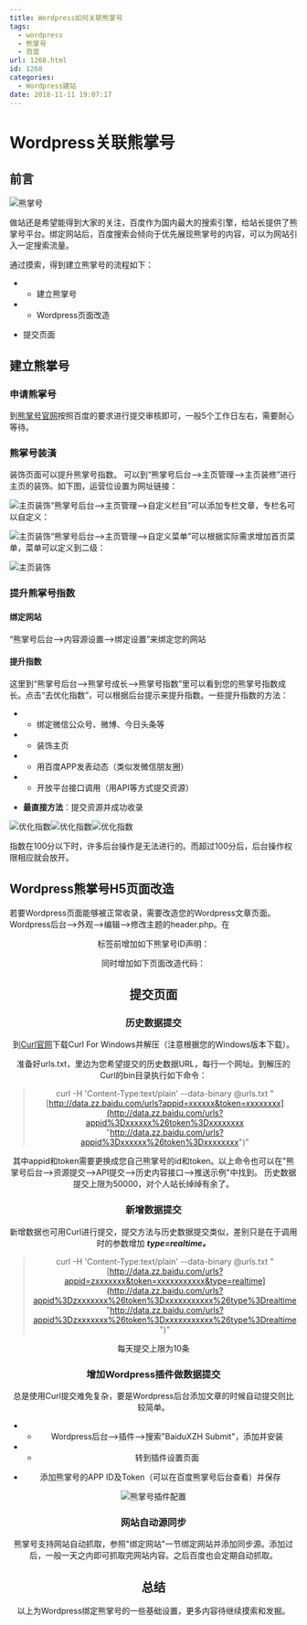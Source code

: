 ```yaml
---
title: Wordpress如何关联熊掌号
tags:
  - wordpress
  - 熊掌号
  - 百度
url: 1268.html
id: 1268
categories:
  - Wordpress建站
date: 2018-11-11 19:07:17
---
```


Wordpress关联熊掌号
==============

前言
--

![熊掌号](http://pic.l2h.site/l2hsiteXiongZhangHao-0.jpg)

做站还是希望能得到大家的关注，百度作为国内最大的搜索引擎，给站长提供了熊掌号平台。绑定网站后，百度搜索会倾向于优先展现熊掌号的内容，可以为网站引入一定搜索流量。

通过摸索，得到建立熊掌号的流程如下：

*   *   建立熊掌号

*   *   Wordpress页面改造

*   提交页面

建立熊掌号
-----

### 申请熊掌号

到[熊掌号官网](https://xiongzhang.baidu.com/ "https://xiongzhang.baidu.com/")按照百度的要求进行提交审核即可，一般5个工作日左右，需要耐心等待。

### 熊掌号装潢

装饰页面可以提升熊掌号指数。 可以到“熊掌号后台-->主页管理-->主页装修”进行主页的装饰。如下图，运营位设置为网址链接：

![主页装饰](http://pic.l2h.site/l2hsiteXiongzhanghao-decorate-1.png)“熊掌号后台-->主页管理-->自定义栏目”可以添加专栏文章，专栏名可以自定义：

![主页装饰](http://pic.l2h.site/l2hsiteXiongzhanghao-decorate-2.png)“熊掌号后台-->主页管理-->自定义菜单”可以根据实际需求增加首页菜单，菜单可以定义到二级：

![主页装饰](http://pic.l2h.site/l2hsiteXiongzhanghao-decorate-3.png)

### 提升熊掌号指数

#### 绑定网站

“熊掌号后台-->内容源设置-->绑定设置”来绑定您的网站

#### 提升指数

这里到“熊掌号后台-->熊掌号成长-->熊掌号指数”里可以看到您的熊掌号指数成长。点击“去优化指数”，可以根据后台提示来提升指数。一些提升指数的方法：

*   *   绑定微信公众号、微博、今日头条等

*   *   装饰主页

*   *   用百度APP发表动态（类似发微信朋友圈）

*   *   开放平台接口调用（用API等方式提交资源）

*   **最直接方法**：提交资源并成功收录

![优化指数](http://pic.l2h.site/l2hsiteXiongZhangHao-1.png)![优化指数](http://pic.l2h.site/l2hsiteXiongZhangHao-2.png)![优化指数](http://pic.l2h.site/l2hsiteXiongZhangHao-3.png)

指数在100分以下时，许多后台操作是无法进行的。而超过100分后，后台操作权限相应就会放开。

Wordpress熊掌号H5页面改造
------------------

若要Wordpress页面能够被正常收录，需要改造您的Wordpress文章页面。Wordpress后台-->外观-->编辑-->修改主题的header.php。在<header>标签前增加如下熊掌号ID声明：

> <script src="https://xiongzhang.baidu.com/sdk/c.js?appid=xxxxxx"></script>

同时增加如下页面改造代码：

<?php if( is\_single() || is\_page() ): ?>
<script type="application/ld+json">
    {
        "@context": "https://ziyuan.baidu.com/contexts/cambrian.jsonld",
        "@id": "<?php the_permalink(); ?>",
        "appid": "您的熊掌号APP ID",
        "title": "<?php the_title(); ?>",
        "images": \[
            "<?php echo zillah\_catch\_that_image(); ?>"
            \],
        "description": "<?php if ($post->post_excerpt) 
        {$printDescription = $post->post_excerpt;} 
              else{
      $printDescription = preg\_replace('/\\s+/','',mb\_strimwidth(strip\_tags($post->post\_content),0,145,''));
                }
            echo $printDescription;?>",
        "pubDate": "<?php echo get\_the\_time('Y-m-d\\TG:i:s'); ?>"
    }
</script>	
<?php endif; ?>

提交页面
----

### 历史数据提交

到[Curl官网](https://curl.haxx.se/windows/ "https://curl.haxx.se/windows/")下载Curl For Windows并解压（注意根据您的Windows版本下载）。

准备好urls.txt，里边为您希望提交的历史数据URL，每行一个网址。到解压的Curl的bin目录执行如下命令：

> curl -H 'Content-Type:text/plain' --data-binary @urls.txt "[http://data.zz.baidu.com/urls?appid=xxxxxx&token=xxxxxxxx](http://data.zz.baidu.com/urls?appid%3Dxxxxxx%26token%3Dxxxxxxxx "http://data.zz.baidu.com/urls?appid%3Dxxxxxx%26token%3Dxxxxxxxx")"

其中appid和token需要更换成您自己熊掌号的id和token。以上命令也可以在"熊掌号后台-->资源提交-->API提交-->历史内容接口-->推送示例"中找到。 历史数据提交上限为50000，对个人站长绰绰有余了。

### 新增数据提交

新增数据也可用Curl进行提交，提交方法与历史数据提交类似，差别只是在于调用时的参数增加 _**type=realtime。**_

> curl -H 'Content-Type:text/plain' --data-binary @urls.txt "[http://data.zz.baidu.com/urls?appid=zxxxxxxx&token=xxxxxxxxxxx&type=realtime](http://data.zz.baidu.com/urls?appid%3Dzxxxxxxx%26token%3Dxxxxxxxxxxx%26type%3Drealtime "http://data.zz.baidu.com/urls?appid%3Dzxxxxxxx%26token%3Dxxxxxxxxxxx%26type%3Drealtime")"

每天提交上限为10条

### 增加Wordpress插件做数据提交

总是使用Curl提交难免复杂，要是Wordpress后台添加文章的时候自动提交则比较简单。

*   *   Wordpress后台-->插件-->搜索"BaiduXZH Submit"，添加并安装

*   *   转到插件设置页面

*   添加熊掌号的APP ID及Token（可以在百度熊掌号后台查看）并保存

![熊掌号插件配置](http://pic.l2h.site/l2hsiteXiongzhanghao-Plugin-0.png)

### 网站自动源同步

熊掌号支持网站自动抓取，参照"绑定网站"一节绑定网站并添加同步源。添加过后，一般一天之内即可抓取完网站内容。之后百度也会定期自动抓取。

总结
--

以上为Wordpress绑定熊掌号的一些基础设置，更多内容待继续摸索和发掘。